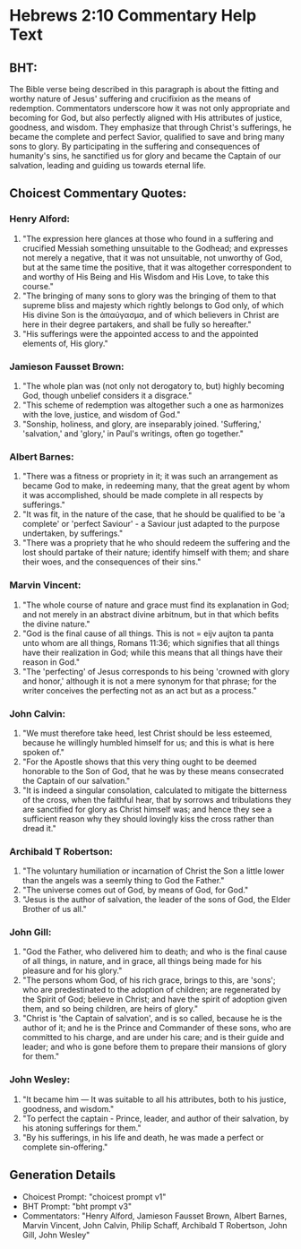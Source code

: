 # Hebrews 2:10 Commentary Help Text

## BHT:
The Bible verse being described in this paragraph is about the fitting and worthy nature of Jesus' suffering and crucifixion as the means of redemption. Commentators underscore how it was not only appropriate and becoming for God, but also perfectly aligned with His attributes of justice, goodness, and wisdom. They emphasize that through Christ's sufferings, he became the complete and perfect Savior, qualified to save and bring many sons to glory. By participating in the suffering and consequences of humanity's sins, he sanctified us for glory and became the Captain of our salvation, leading and guiding us towards eternal life.

## Choicest Commentary Quotes:
### Henry Alford:
1. "The expression here glances at those who found in a suffering and crucified Messiah something unsuitable to the Godhead; and expresses not merely a negative, that it was not unsuitable, not unworthy of God, but at the same time the positive, that it was altogether correspondent to and worthy of His Being and His Wisdom and His Love, to take this course."
2. "The bringing of many sons to glory was the bringing of them to that supreme bliss and majesty which rightly belongs to God only, of which His divine Son is the ἀπαύγασμα, and of which believers in Christ are here in their degree partakers, and shall be fully so hereafter."
3. "His sufferings were the appointed access to and the appointed elements of, His glory."

### Jamieson Fausset Brown:
1. "The whole plan was (not only not derogatory to, but) highly becoming God, though unbelief considers it a disgrace."
2. "This scheme of redemption was altogether such a one as harmonizes with the love, justice, and wisdom of God."
3. "Sonship, holiness, and glory, are inseparably joined. 'Suffering,' 'salvation,' and 'glory,' in Paul's writings, often go together."

### Albert Barnes:
1. "There was a fitness or propriety in it; it was such an arrangement as became God to make, in redeeming many, that the great agent by whom it was accomplished, should be made complete in all respects by sufferings."
2. "It was fit, in the nature of the case, that he should be qualified to be 'a complete' or 'perfect Saviour' - a Saviour just adapted to the purpose undertaken, by sufferings."
3. "There was a propriety that he who should redeem the suffering and the lost should partake of their nature; identify himself with them; and share their woes, and the consequences of their sins."

### Marvin Vincent:
1. "The whole course of nature and grace must find its explanation in God; and not merely in an abstract divine arbitnum, but in that which befits the divine nature."
2. "God is the final cause of all things. This is not = eijv aujton ta panta unto whom are all things, Romans 11:36; which signifies that all things have their realization in God; while this means that all things have their reason in God."
3. "The 'perfecting' of Jesus corresponds to his being 'crowned with glory and honor,' although it is not a mere synonym for that phrase; for the writer conceives the perfecting not as an act but as a process."

### John Calvin:
1. "We must therefore take heed, lest Christ should be less esteemed, because he willingly humbled himself for us; and this is what is here spoken of."
2. "For the Apostle shows that this very thing ought to be deemed honorable to the Son of God, that he was by these means consecrated the Captain of our salvation."
3. "It is indeed a singular consolation, calculated to mitigate the bitterness of the cross, when the faithful hear, that by sorrows and tribulations they are sanctified for glory as Christ himself was; and hence they see a sufficient reason why they should lovingly kiss the cross rather than dread it."

### Archibald T Robertson:
1. "The voluntary humiliation or incarnation of Christ the Son a little lower than the angels was a seemly thing to God the Father."
2. "The universe comes out of God, by means of God, for God."
3. "Jesus is the author of salvation, the leader of the sons of God, the Elder Brother of us all."

### John Gill:
1. "God the Father, who delivered him to death; and who is the final cause of all things, in nature, and in grace, all things being made for his pleasure and for his glory."
2. "The persons whom God, of his rich grace, brings to this, are 'sons'; who are predestinated to the adoption of children; are regenerated by the Spirit of God; believe in Christ; and have the spirit of adoption given them, and so being children, are heirs of glory."
3. "Christ is 'the Captain of salvation', and is so called, because he is the author of it; and he is the Prince and Commander of these sons, who are committed to his charge, and are under his care; and is their guide and leader; and who is gone before them to prepare their mansions of glory for them."

### John Wesley:
1. "It became him — It was suitable to all his attributes, both to his justice, goodness, and wisdom."
2. "To perfect the captain - Prince, leader, and author of their salvation, by his atoning sufferings for them."
3. "By his sufferings, in his life and death, he was made a perfect or complete sin-offering."


## Generation Details
- Choicest Prompt: "choicest prompt v1"
- BHT Prompt: "bht prompt v3"
- Commentators: "Henry Alford, Jamieson Fausset Brown, Albert Barnes, Marvin Vincent, John Calvin, Philip Schaff, Archibald T Robertson, John Gill, John Wesley"
